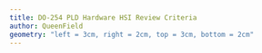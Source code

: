 ```yaml
---
title: DO-254 PLD Hardware HSI Review Criteria
author: QueenField
geometry: "left = 3cm, right = 2cm, top = 3cm, bottom = 2cm"
---
```

